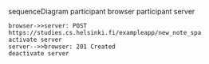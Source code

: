 sequenceDiagram
	participant browser
	participant server
	
	browser->>server: POST https://studies.cs.helsinki.fi/exampleapp/new_note_spa
	activate server
	server-->>browser: 201 Created
	deactivate server